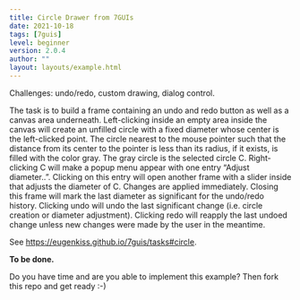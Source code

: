 ```yaml
---
title: Circle Drawer from 7GUIs
date: 2021-10-18
tags: [7guis]
level: beginner
version: 2.0.4
author: ""
layout: layouts/example.html
---
```


Challenges: undo/redo, custom drawing, dialog control.

The task is to build a frame containing an undo and redo button as well as a canvas area underneath. Left-clicking inside an empty area inside the canvas will create an unfilled circle with a fixed diameter whose center is the left-clicked point. The circle nearest to the mouse pointer such that the distance from its center to the pointer is less than its radius, if it exists, is filled with the color gray. The gray circle is the selected circle C. Right-clicking C will make a popup menu appear with one entry “Adjust diameter..”. Clicking on this entry will open another frame with a slider inside that adjusts the diameter of C. Changes are applied immediately. Closing this frame will mark the last diameter as significant for the undo/redo history. Clicking undo will undo the last significant change (i.e. circle creation or diameter adjustment). Clicking redo will reapply the last undoed change unless new changes were made by the user in the meantime.

See <https://eugenkiss.github.io/7guis/tasks#circle>.

**To be done.**

Do you have time and are you able to implement this example?
Then fork this repo and get ready :-)
